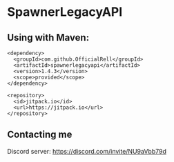 # SpawnerLegacyAPI

## Using with Maven:

```
<dependency>
  <groupId>com.github.OfficialRell</groupId>
  <artifactId>spawnerlegacyapi</artifactId>
  <version>1.4.3</version>
  <scope>provided</scope>
</dependency>

<repository>
  <id>jitpack.io</id>
  <url>https://jitpack.io</url>
</repository>
```

## Contacting me

Discord server: https://discord.com/invite/NU9aVbb79d